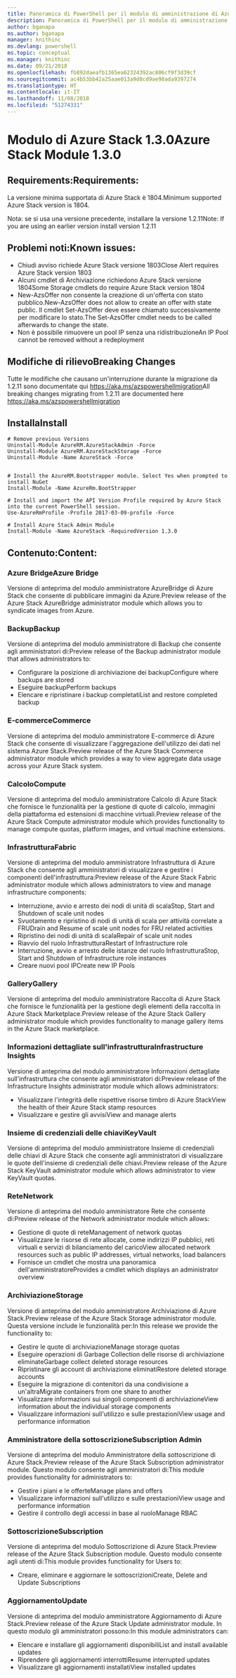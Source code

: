 ```yaml
---
title: Panoramica di PowerShell per il modulo di amministrazione di Azure Stack | Microsoft Docs
description: Panoramica di PowerShell per il modulo di amministrazione di Azure Stack con istruzioni per l'installazione e la configurazione.
author: bganapa
ms.author: bganapa
manager: knithinc
ms.devlang: powershell
ms.topic: conceptual
ms.manager: knithinc
ms.date: 09/21/2018
ms.openlocfilehash: fb892daeafb1365ea62324392ac806cf9f3d39cf
ms.sourcegitcommit: ac4b53bb42a25aae013a9d8cd9ae98ada9397274
ms.translationtype: HT
ms.contentlocale: it-IT
ms.lasthandoff: 11/08/2018
ms.locfileid: "51274331"
---
```

# <a name="azure-stack-module-130"></a><span data-ttu-id="3ce80-103">Modulo di Azure Stack 1.3.0</span><span class="sxs-lookup"><span data-stu-id="3ce80-103">Azure Stack Module 1.3.0</span></span>

## <a name="requirements"></a><span data-ttu-id="3ce80-104">Requirements:</span><span class="sxs-lookup"><span data-stu-id="3ce80-104">Requirements:</span></span>
<span data-ttu-id="3ce80-105">La versione minima supportata di Azure Stack è 1804.</span><span class="sxs-lookup"><span data-stu-id="3ce80-105">Minimum supported Azure Stack version is 1804.</span></span>

<span data-ttu-id="3ce80-106">Nota: se si usa una versione precedente, installare la versione 1.2.11</span><span class="sxs-lookup"><span data-stu-id="3ce80-106">Note: If you are using an earlier version install version 1.2.11</span></span>

## <a name="known-issues"></a><span data-ttu-id="3ce80-107">Problemi noti:</span><span class="sxs-lookup"><span data-stu-id="3ce80-107">Known issues:</span></span>

- <span data-ttu-id="3ce80-108">Chiudi avviso richiede Azure Stack versione 1803</span><span class="sxs-lookup"><span data-stu-id="3ce80-108">Close Alert requires Azure Stack version 1803</span></span>
- <span data-ttu-id="3ce80-109">Alcuni cmdlet di Archiviazione richiedono Azure Stack versione 1804</span><span class="sxs-lookup"><span data-stu-id="3ce80-109">Some Storage cmdlets do require Azure Stack version 1804</span></span>
- <span data-ttu-id="3ce80-110">New-AzsOffer non consente la creazione di un'offerta con stato pubblico.</span><span class="sxs-lookup"><span data-stu-id="3ce80-110">New-AzsOffer does not allow to create an offer with state public.</span></span> <span data-ttu-id="3ce80-111">Il cmdlet Set-AzsOffer deve essere chiamato successivamente per modificare lo stato.</span><span class="sxs-lookup"><span data-stu-id="3ce80-111">The Set-AzsOffer cmdlet needs to be called afterwards to change the state.</span></span>
- <span data-ttu-id="3ce80-112">Non è possibile rimuovere un pool IP senza una ridistribuzione</span><span class="sxs-lookup"><span data-stu-id="3ce80-112">An IP Pool cannot be removed without a redeployment</span></span>

## <a name="breaking-changes"></a><span data-ttu-id="3ce80-113">Modifiche di rilievo</span><span class="sxs-lookup"><span data-stu-id="3ce80-113">Breaking Changes</span></span>
<span data-ttu-id="3ce80-114">Tutte le modifiche che causano un'interruzione durante la migrazione da 1.2.11 sono documentate qui https://aka.ms/azspowershellmigration</span><span class="sxs-lookup"><span data-stu-id="3ce80-114">All breaking changes migrating from 1.2.11 are documented here https://aka.ms/azspowershellmigration</span></span>

## <a name="install"></a><span data-ttu-id="3ce80-115">Installa</span><span class="sxs-lookup"><span data-stu-id="3ce80-115">Install</span></span>
```
# Remove previous Versions
Uninstall-Module AzureRM.AzureStackAdmin -Force
Uninstall-Module AzureRM.AzureStackStorage -Force
Uninstall-Module -Name AzureStack -Force 


# Install the AzureRM.Bootstrapper module. Select Yes when prompted to install NuGet
Install-Module -Name AzureRm.BootStrapper

# Install and import the API Version Profile required by Azure Stack into the current PowerShell session.
Use-AzureRmProfile -Profile 2017-03-09-profile -Force

# Install Azure Stack Admin Module
Install-Module -Name AzureStack -RequiredVersion 1.3.0
```
## <a name="content"></a><span data-ttu-id="3ce80-116">Contenuto:</span><span class="sxs-lookup"><span data-stu-id="3ce80-116">Content:</span></span>
### <a name="azure-bridge"></a><span data-ttu-id="3ce80-117">Azure Bridge</span><span class="sxs-lookup"><span data-stu-id="3ce80-117">Azure Bridge</span></span>
<span data-ttu-id="3ce80-118">Versione di anteprima del modulo amministratore AzureBridge di Azure Stack che consente di pubblicare immagini da Azure.</span><span class="sxs-lookup"><span data-stu-id="3ce80-118">Preview release of the Azure Stack AzureBridge administrator module which allows you to syndicate images from Azure.</span></span>

### <a name="backup"></a><span data-ttu-id="3ce80-119">Backup</span><span class="sxs-lookup"><span data-stu-id="3ce80-119">Backup</span></span>
<span data-ttu-id="3ce80-120">Versione di anteprima del modulo amministratore di Backup che consente agli amministratori di:</span><span class="sxs-lookup"><span data-stu-id="3ce80-120">Preview release of the Backup administrator module that allows administrators to:</span></span>
- <span data-ttu-id="3ce80-121">Configurare la posizione di archiviazione dei backup</span><span class="sxs-lookup"><span data-stu-id="3ce80-121">Configure where backups are stored</span></span>
- <span data-ttu-id="3ce80-122">Eseguire backup</span><span class="sxs-lookup"><span data-stu-id="3ce80-122">Perform backups</span></span>
- <span data-ttu-id="3ce80-123">Elencare e ripristinare i backup completati</span><span class="sxs-lookup"><span data-stu-id="3ce80-123">List and restore completed backup</span></span>

### <a name="commerce"></a><span data-ttu-id="3ce80-124">E-commerce</span><span class="sxs-lookup"><span data-stu-id="3ce80-124">Commerce</span></span>
<span data-ttu-id="3ce80-125">Versione di anteprima del modulo amministratore E-commerce di Azure Stack che consente di visualizzare l'aggregazione dell'utilizzo dei dati nel sistema Azure Stack.</span><span class="sxs-lookup"><span data-stu-id="3ce80-125">Preview release of the Azure Stack Commerce administrator module which provides a way to view aggregate data usage across your Azure Stack system.</span></span>

### <a name="compute"></a><span data-ttu-id="3ce80-126">Calcolo</span><span class="sxs-lookup"><span data-stu-id="3ce80-126">Compute</span></span>
<span data-ttu-id="3ce80-127">Versione di anteprima del modulo amministratore Calcolo di Azure Stack che fornisce le funzionalità per la gestione di quote di calcolo, immagini della piattaforma ed estensioni di macchine virtuali.</span><span class="sxs-lookup"><span data-stu-id="3ce80-127">Preview release of the Azure Stack Compute administrator module which provides functionality to manage compute quotas, platform images, and virtual machine extensions.</span></span>

### <a name="fabric"></a><span data-ttu-id="3ce80-128">Infrastruttura</span><span class="sxs-lookup"><span data-stu-id="3ce80-128">Fabric</span></span>
<span data-ttu-id="3ce80-129">Versione di anteprima del modulo amministratore Infrastruttura di Azure Stack che consente agli amministratori di visualizzare e gestire i componenti dell'infrastruttura:</span><span class="sxs-lookup"><span data-stu-id="3ce80-129">Preview release of the Azure Stack Fabric administrator module which allows administrators to view and manage infrastructure components:</span></span>
- <span data-ttu-id="3ce80-130">Interruzione, avvio e arresto dei nodi di unità di scala</span><span class="sxs-lookup"><span data-stu-id="3ce80-130">Stop, Start and Shutdown of scale unit nodes</span></span>
- <span data-ttu-id="3ce80-131">Svuotamento e ripristino di nodi di unità di scala per attività correlate a FRU</span><span class="sxs-lookup"><span data-stu-id="3ce80-131">Drain and Resume of scale unit nodes for FRU related activities</span></span>
- <span data-ttu-id="3ce80-132">Ripristino dei nodi di unità di scala</span><span class="sxs-lookup"><span data-stu-id="3ce80-132">Repair of scale unit nodes</span></span>
- <span data-ttu-id="3ce80-133">Riavvio del ruolo Infrastruttura</span><span class="sxs-lookup"><span data-stu-id="3ce80-133">Restart of Infrastructure role</span></span>
- <span data-ttu-id="3ce80-134">Interruzione, avvio e arresto delle istanze del ruolo Infrastruttura</span><span class="sxs-lookup"><span data-stu-id="3ce80-134">Stop, Start and Shutdown of Infrastructure role instances</span></span>
- <span data-ttu-id="3ce80-135">Creare nuovi pool IP</span><span class="sxs-lookup"><span data-stu-id="3ce80-135">Create new IP Pools</span></span>


### <a name="gallery"></a><span data-ttu-id="3ce80-136">Gallery</span><span class="sxs-lookup"><span data-stu-id="3ce80-136">Gallery</span></span>
<span data-ttu-id="3ce80-137">Versione di anteprima del modulo amministratore Raccolta di Azure Stack che fornisce le funzionalità per la gestione degli elementi della raccolta in Azure Stack Marketplace.</span><span class="sxs-lookup"><span data-stu-id="3ce80-137">Preview release of the Azure Stack Gallery administrator module which provides functionality to manage gallery items in the Azure Stack marketplace.</span></span>

### <a name="infrastructure-insights"></a><span data-ttu-id="3ce80-138">Informazioni dettagliate sull'infrastruttura</span><span class="sxs-lookup"><span data-stu-id="3ce80-138">Infrastructure Insights</span></span>
<span data-ttu-id="3ce80-139">Versione di anteprima del modulo amministratore Informazioni dettagliate sull'infrastruttura che consente agli amministratori di:</span><span class="sxs-lookup"><span data-stu-id="3ce80-139">Preview release of the Infrastructure Insights administrator module which allows administrators:</span></span>
- <span data-ttu-id="3ce80-140">Visualizzare l'integrità delle rispettive risorse timbro di Azure Stack</span><span class="sxs-lookup"><span data-stu-id="3ce80-140">View the health of their Azure Stack stamp resources</span></span>
- <span data-ttu-id="3ce80-141">Visualizzare e gestire gli avvisi</span><span class="sxs-lookup"><span data-stu-id="3ce80-141">View and manage alerts</span></span>

### <a name="keyvault"></a><span data-ttu-id="3ce80-142">Insieme di credenziali delle chiavi</span><span class="sxs-lookup"><span data-stu-id="3ce80-142">KeyVault</span></span>
<span data-ttu-id="3ce80-143">Versione di anteprima del modulo amministratore Insieme di credenziali delle chiavi di Azure Stack che consente agli amministratori di visualizzare le quote dell'insieme di credenziali delle chiavi.</span><span class="sxs-lookup"><span data-stu-id="3ce80-143">Preview release of the Azure Stack KeyVault administrator module which allows administrator to view KeyVault quotas.</span></span>

### <a name="network"></a><span data-ttu-id="3ce80-144">Rete</span><span class="sxs-lookup"><span data-stu-id="3ce80-144">Network</span></span>
<span data-ttu-id="3ce80-145">Versione di anteprima del modulo amministratore Rete che consente di:</span><span class="sxs-lookup"><span data-stu-id="3ce80-145">Preview release of the Network administrator module which allows:</span></span>
- <span data-ttu-id="3ce80-146">Gestione di quote di rete</span><span class="sxs-lookup"><span data-stu-id="3ce80-146">Management of network quotas</span></span>
- <span data-ttu-id="3ce80-147">Visualizzare le risorse di rete allocate, come indirizzi IP pubblici, reti virtuali e servizi di bilanciamento del carico</span><span class="sxs-lookup"><span data-stu-id="3ce80-147">View allocated network resources such as public IP addresses, virtual networks, load balancers</span></span>
- <span data-ttu-id="3ce80-148">Fornisce un cmdlet che mostra una panoramica dell'amministratore</span><span class="sxs-lookup"><span data-stu-id="3ce80-148">Provides a cmdlet which displays an administrator overview</span></span>

### <a name="storage"></a><span data-ttu-id="3ce80-149">Archiviazione</span><span class="sxs-lookup"><span data-stu-id="3ce80-149">Storage</span></span>
<span data-ttu-id="3ce80-150">Versione di anteprima del modulo amministratore Archiviazione di Azure Stack.</span><span class="sxs-lookup"><span data-stu-id="3ce80-150">Preview release of the Azure Stack Storage administrator module.</span></span>  <span data-ttu-id="3ce80-151">Questa versione include le funzionalità per:</span><span class="sxs-lookup"><span data-stu-id="3ce80-151">In this release we provide the functionality to:</span></span>
- <span data-ttu-id="3ce80-152">Gestire le quote di archiviazione</span><span class="sxs-lookup"><span data-stu-id="3ce80-152">Manage storage quotas</span></span>
- <span data-ttu-id="3ce80-153">Eseguire operazioni di Garbage Collection delle risorse di archiviazione eliminate</span><span class="sxs-lookup"><span data-stu-id="3ce80-153">Garbage collect deleted storage resources</span></span>
- <span data-ttu-id="3ce80-154">Ripristinare gli account di archiviazione eliminati</span><span class="sxs-lookup"><span data-stu-id="3ce80-154">Restore deleted storage accounts</span></span>
- <span data-ttu-id="3ce80-155">Eseguire la migrazione di contenitori da una condivisione a un'altra</span><span class="sxs-lookup"><span data-stu-id="3ce80-155">Migrate containers from one share to another</span></span>
- <span data-ttu-id="3ce80-156">Visualizzare informazioni sui singoli componenti di archiviazione</span><span class="sxs-lookup"><span data-stu-id="3ce80-156">View information about the individual storage components</span></span>
- <span data-ttu-id="3ce80-157">Visualizzare informazioni sull'utilizzo e sulle prestazioni</span><span class="sxs-lookup"><span data-stu-id="3ce80-157">View usage and performance information</span></span>

### <a name="subscription-admin"></a><span data-ttu-id="3ce80-158">Amministratore della sottoscrizione</span><span class="sxs-lookup"><span data-stu-id="3ce80-158">Subscription Admin</span></span>
<span data-ttu-id="3ce80-159">Versione di anteprima del modulo Amministratore della sottoscrizione di Azure Stack.</span><span class="sxs-lookup"><span data-stu-id="3ce80-159">Preview release of the Azure Stack Subscription administrator module.</span></span>  <span data-ttu-id="3ce80-160">Questo modulo consente agli amministratori di:</span><span class="sxs-lookup"><span data-stu-id="3ce80-160">This module provides functionality for administrators to:</span></span>
- <span data-ttu-id="3ce80-161">Gestire i piani e le offerte</span><span class="sxs-lookup"><span data-stu-id="3ce80-161">Manage plans and offers</span></span>
- <span data-ttu-id="3ce80-162">Visualizzare informazioni sull'utilizzo e sulle prestazioni</span><span class="sxs-lookup"><span data-stu-id="3ce80-162">View usage and performance information</span></span>
- <span data-ttu-id="3ce80-163">Gestire il controllo degli accessi in base al ruolo</span><span class="sxs-lookup"><span data-stu-id="3ce80-163">Manage RBAC</span></span>

### <a name="subscription"></a><span data-ttu-id="3ce80-164">Sottoscrizione</span><span class="sxs-lookup"><span data-stu-id="3ce80-164">Subscription</span></span>
<span data-ttu-id="3ce80-165">Versione di anteprima del modulo Sottoscrizione di Azure Stack.</span><span class="sxs-lookup"><span data-stu-id="3ce80-165">Preview release of the Azure Stack Subscription module.</span></span>  <span data-ttu-id="3ce80-166">Questo modulo consente agli utenti di:</span><span class="sxs-lookup"><span data-stu-id="3ce80-166">This module provides functionality for Users to:</span></span>
- <span data-ttu-id="3ce80-167">Creare, eliminare e aggiornare le sottoscrizioni</span><span class="sxs-lookup"><span data-stu-id="3ce80-167">Create, Delete and Update Subscriptions</span></span>

### <a name="update"></a><span data-ttu-id="3ce80-168">Aggiornamento</span><span class="sxs-lookup"><span data-stu-id="3ce80-168">Update</span></span>
<span data-ttu-id="3ce80-169">Versione di anteprima del modulo amministratore Aggiornamento di Azure Stack.</span><span class="sxs-lookup"><span data-stu-id="3ce80-169">Preview release of the Azure Stack Update administrator module.</span></span>  <span data-ttu-id="3ce80-170">In questo modulo gli amministratori possono:</span><span class="sxs-lookup"><span data-stu-id="3ce80-170">In this module administrators can:</span></span>
- <span data-ttu-id="3ce80-171">Elencare e installare gli aggiornamenti disponibili</span><span class="sxs-lookup"><span data-stu-id="3ce80-171">List and install available updates</span></span>
- <span data-ttu-id="3ce80-172">Riprendere gli aggiornamenti interrotti</span><span class="sxs-lookup"><span data-stu-id="3ce80-172">Resume interrupted updates</span></span>
- <span data-ttu-id="3ce80-173">Visualizzare gli aggiornamenti installati</span><span class="sxs-lookup"><span data-stu-id="3ce80-173">View installed updates</span></span>
